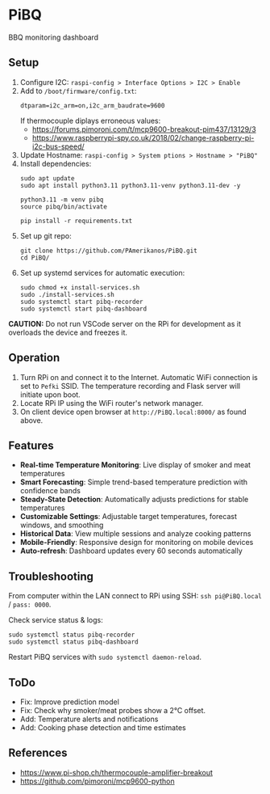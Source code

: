 # PiBQ
BBQ monitoring dashboard

## Setup
1. Configure I2C: `raspi-config > Interface Options > I2C > Enable`
2. Add to `/boot/firmware/config.txt`:
    ```
    dtparam=i2c_arm=on,i2c_arm_baudrate=9600
    ```
    If thermocouple diplays erroneous values:
    - https://forums.pimoroni.com/t/mcp9600-breakout-pim437/13129/3
    - https://www.raspberrypi-spy.co.uk/2018/02/change-raspberry-pi-i2c-bus-speed/
3. Update Hostname: `raspi-config > System ptions > Hostname > "PiBQ"`
4. Install dependencies: 
    ```
    sudo apt update
    sudo apt install python3.11 python3.11-venv python3.11-dev -y
    
    python3.11 -m venv pibq
    source pibq/bin/activate

    pip install -r requirements.txt
    ```
5. Set up git repo:
    ```
    git clone https://github.com/PAmerikanos/PiBQ.git
    cd PiBQ/
    ```
6. Set up systemd services for automatic execution:
    ```
    sudo chmod +x install-services.sh
    sudo ./install-services.sh
    sudo systemctl start pibq-recorder
    sudo systemctl start pibq-dashboard
    ```

**CAUTION:** Do not run VSCode server on the RPi for development as it overloads the device and freezes it.

## Operation
1. Turn RPi on and connect it to the Internet. Automatic WiFi connection is set to `Pefki` SSID. The temperature recording and Flask server will initiate upon boot.
2. Locate RPi IP using the WiFi router's network manager.
3. On client device open browser at `http://PiBQ.local:8000/` as found above.

## Features
- **Real-time Temperature Monitoring**: Live display of smoker and meat temperatures
- **Smart Forecasting**: Simple trend-based temperature prediction with confidence bands
- **Steady-State Detection**: Automatically adjusts predictions for stable temperatures
- **Customizable Settings**: Adjustable target temperatures, forecast windows, and smoothing
- **Historical Data**: View multiple sessions and analyze cooking patterns
- **Mobile-Friendly**: Responsive design for monitoring on mobile devices
- **Auto-refresh**: Dashboard updates every 60 seconds automatically

## Troubleshooting
From computer within the LAN connect to RPi using SSH: `ssh pi@PiBQ.local` / `pass: 0000`.

Check service status & logs:
```
sudo systemctl status pibq-recorder
sudo systemctl status pibq-dashboard
```

Restart PiBQ services with `sudo systemctl daemon-reload`.

## ToDo
- Fix: Improve prediction model
- Fix: Check why smoker/meat probes show a 2°C offset.
- Add: Temperature alerts and notifications
- Add: Cooking phase detection and time estimates

## References
- https://www.pi-shop.ch/thermocouple-amplifier-breakout
- https://github.com/pimoroni/mcp9600-python
